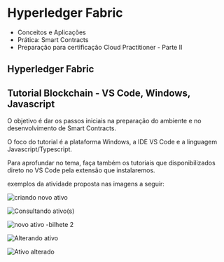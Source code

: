 # Hyperledger Fabric

* Conceitos e Aplicações
* Prática: Smart Contracts
* Preparação para certificação Cloud Practitioner - Parte II


## Hyperledger Fabric 

## Tutorial Blockchain - VS Code, Windows, Javascript

O objetivo é dar os passos iniciais na preparação do ambiente e no desenvolvimento de Smart Contracts.

O foco do tutorial é a plataforma Windows, a IDE VS Code e a linguagem Javascript/Typescript.

Para aprofundar no tema, faça também os tutoriais que disponibilizados direto no VS Code pela extensão que instalaremos.

exemplos da atividade proposta nas imagens a seguir:

![criando novo ativo](https://github.com/Bscanto/studies--trainings/blob/main/5%20-%20Hyperledger%20Fabric/media-smart-contract-bilhetes/criando%20novo%20ativo.png)

![Consultando ativo(s)](https://github.com/Bscanto/studies--trainings/blob/main/5%20-%20Hyperledger%20Fabric/media-smart-contract-bilhetes/Consultando%20ativo(s).png)

![novo ativo -bilhete 2](https://github.com/Bscanto/studies--trainings/blob/main/5%20-%20Hyperledger%20Fabric/media-smart-contract-bilhetes/novo%20ativo%20-bilhete%202-.png)

![Alterando ativo](https://github.com/Bscanto/studies--trainings/blob/main/5%20-%20Hyperledger%20Fabric/media-smart-contract-bilhetes/Alterando%20ativo.png)

![Ativo alterado](https://github.com/Bscanto/studies--trainings/blob/main/5%20-%20Hyperledger%20Fabric/media-smart-contract-bilhetes/Ativo%20alterado.png)